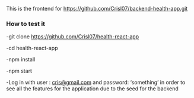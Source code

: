 This is the frontend for https://github.com/Crisl07/backend-health-app.git

### How to test it

-git clone https://github.com/Crisl07/health-react-app

-cd health-react-app

-npm install

-npm start

-Log in with user : cris@gmail.com and password: ‘something’ in order to see all the features for the application due to the seed for the backend